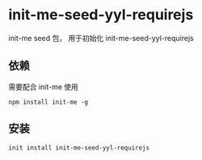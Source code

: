 # init-me-seed-yyl-requirejs
init-me seed 包， 用于初始化 init-me-seed-yyl-requirejs

## 依赖
需要配合 init-me 使用
```
npm install init-me -g
```

## 安装
```
init install init-me-seed-yyl-requirejs
```